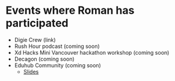 # Events where Roman has participated

* Digie Crew (link)
* Rush Hour podcast (coming soon)
* Xd Hacks Mini Vancouver hackathon workshop (coming soon)
* Decagon (coming soon)
* Eduhub Community (coming soon)
   * [Slides](https://docs.google.com/presentation/d/1CLkcx-polvHxJP5cENSq-mzEuwvQzJyv593d2_r7xng/edit?usp=sharing)
